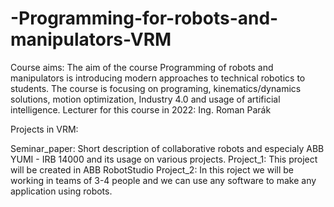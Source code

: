 # -Programming-for-robots-and-manipulators-VRM

Course aims: The aim of the course Programming of robots and manipulators is introducing modern approaches to technical robotics to students. The course is focusing on programing, kinematics/dynamics solutions, motion optimization, Industry 4.0 and usage of artificial intelligence. Lecturer for this course in 2022: Ing. Roman Parák

Projects in VRM:

Seminar_paper: Short description of collaborative robots and especialy ABB YUMI - IRB 14000 and its usage on various projects.
Project_1: This project will be created in ABB RobotStudio
Project_2: In this roject we will be working in teams of 3-4 people and we can use any software to make any application using robots.

